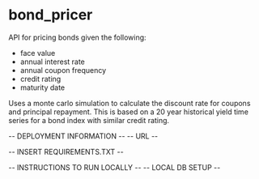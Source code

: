 # bond_pricer

API for pricing bonds given the following:
- face value
- annual interest rate
- annual coupon frequency
- credit rating
- maturity date

Uses a monte carlo simulation to calculate the discount rate for coupons and principal repayment.
This is based on a 20 year historical yield time series for a bond index with similar credit rating.


-- DEPLOYMENT INFORMATION --
-- URL --


-- INSERT REQUIREMENTS.TXT --

-- INSTRUCTIONS TO RUN LOCALLY --
-- LOCAL DB SETUP --

